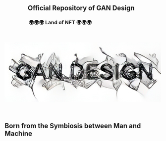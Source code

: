 <h2>&nbsp;&nbsp;&nbsp;&nbsp;&nbsp;&nbsp;&nbsp;&nbsp;&nbsp;&nbsp;&nbsp;&nbsp;&nbsp;&nbsp;&nbsp;Official Repository of GAN Design </BR></h2>
<h3>&nbsp;&nbsp;&nbsp;&nbsp;&nbsp;&nbsp;&nbsp;&nbsp;&nbsp;&nbsp;&nbsp;&nbsp;&nbsp;&nbsp;&nbsp;&nbsp;&nbsp;&nbsp;&nbsp;&nbsp;🌍🌍🌍 Land of NFT 🌍🌍🌍</h3> 

</BR>

![Alt text](https://raw.githubusercontent.com/JonnyBanana/GAN_Design/main/IMG/LOGO.png)

</BR>

<h2>Born from the Symbiosis between Man and Machine</h2>

